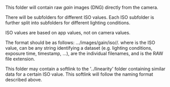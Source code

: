 This folder will contain raw *gain* images (DNG) directly from the camera.

There will be subfolders for different ISO values. Each ISO subfolder is further split into subfolders for different lighting conditions.

ISO values are based on app values, not on camera values.

The format should be as follows:
.../images/gain/iso<ISO>/<name>/<filename>.<raw>
where <ISO> is the ISO value, <name> can be any string identifying a dataset (e.g. lighting conditions, exposure time, timestamp, ...), <filename> are the individual filenames, and <raw> is the RAW file extension.

This folder may contain a softlink to the '../linearity' folder containing similar data for a certain ISO value. This softlink will follow the naming format described above.
